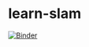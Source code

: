 # learn-slam
[![Binder](https://mybinder.org/badge_logo.svg)](https://mybinder.org/v2/gh/hotung1027/learn-slam/notebook?filepath=notebook%2Fsvd%2Fsvd.ipynb)
